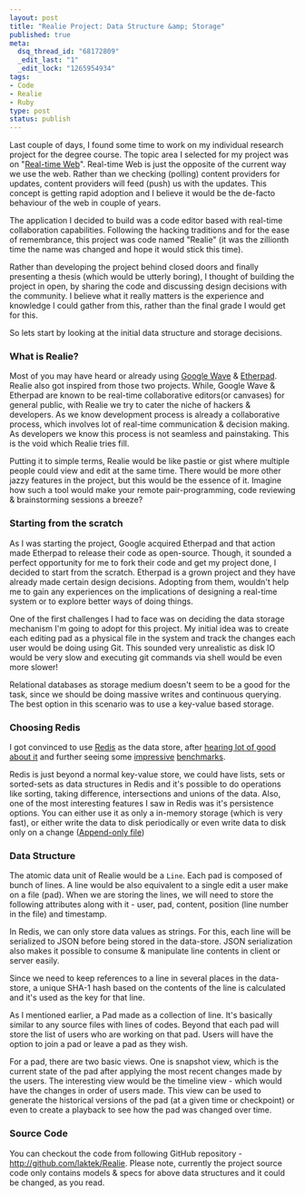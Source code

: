 ```yaml
--- 
layout: post
title: "Realie Project: Data Structure &amp; Storage"
published: true
meta: 
  dsq_thread_id: "68172809"
  _edit_last: "1"
  _edit_lock: "1265954934"
tags: 
- Code
- Realie
- Ruby
type: post
status: publish
---
```

Last couple of days, I found some time to work on my individual research project for the degree course. The topic area I selected for my project was on "<a href="http://www.readwriteweb.com/archives/introduction_to_the_real_time_web.php" target="_blank">Real-time Web</a>". Real-time Web is just the opposite of the current way we use the web. Rather than we checking (polling) content providers for updates, content providers will feed (push) us with the updates. This concept is getting rapid adoption and I believe it would be the de-facto behaviour of the web in couple of years.

The application I decided to build was a code editor based with real-time collaboration capabilities. Following the hacking traditions and for the ease of remembrance, this project was code named "Realie" (it was the zillionth time the name was changed and hope it would stick this time).

Rather than developing the project behind closed doors and finally presenting a thesis (which would be utterly boring), I thought of building the project in open, by sharing the code and discussing design decisions with the community. I believe what it really matters is the experience and knowledge I could gather from this, rather than the final grade I would get for this.

So lets start by looking at the initial data structure and storage decisions.

<h3>What is Realie?</h3>

Most of you may have heard or already using <a href="http://www.google.com/wave" target="_blank">Google Wave</a> & <a href="http://www.etherpad.com" target="_blank">Etherpad</a>. Realie also got inspired from those two projects. While, Google Wave & Etherpad are known to be real-time collaborative editors(or canvases) for general public, with Realie we try to cater the niche of hackers & developers. As we know development process is already a collaborative process, which involves lot of real-time communication & decision making. As developers we know this process is not seamless and painstaking. This is the void which Realie tries fill.

Putting it to simple terms, Realie would be like pastie or gist where multiple people could view and edit at the same time. There would be more other jazzy features in the project, but this would be the essence of it. Imagine how such a tool would make your remote pair-programming, code reviewing & brainstorming sessions a breeze?

<h3>Starting from the scratch</h3>

As I was starting the project, Google acquired Etherpad and that action made Etherpad to release their code as open-source. Though, it sounded a perfect opportunity for me to fork their code and get my project done, I decided to start from the scratch. Etherpad is a grown project and they have already made certain design decisions. Adopting from them, wouldn't help me to gain any experiences on the implications of designing a real-time system or to explore better ways of doing things.

One of the first challenges I had to face was on deciding the data storage mechanism I'm going to adopt for this project. My initial idea was to create each editing pad as a physical file in the system and track the changes each user would be doing using Git. This sounded very unrealistic as disk IO would be very slow and executing git commands via shell would be even more slower!

Relational databases as storage medium doesn't seem to be a good for the task, since we should be doing massive writes and continuous querying. The best option in this scenario was to use a key-value based storage.

<h3>Choosing Redis</h3>

I got convinced to use <a href="http://code.google.com/p/redis/" target="_blank">Redis</a> as the data store, after <a href="http://simonwillison.net/2009/Oct/22/redis/" target="_blank">hearing lot of good about it</a> and further seeing some <a href="http://colinhowe.wordpress.com/2009/04/27/redis-vs-mysql/" target="_blank">impressive</a> <a href="http://www.ruturaj.net/redis-memcached-tokyo-tyrant-mysql-comparison" target="_blank">benchmarks</a>.

Redis is just beyond a normal key-value store, we could have lists, sets or sorted-sets as data structures in Redis and it's possible to do operations like sorting, taking difference, intersections and unions of the data. Also, one of the most interesting features I saw in Redis was it's persistence options. You can either use it as only a in-memory storage (which is very fast), or either write the data to disk periodically or even write data to disk only on a change (<a href="http://code.google.com/p/redis/wiki/AppendOnlyFileHowto" target="_blank">Append-only file</a>)

<h3>Data Structure</h3>

The atomic data unit of Realie would be a `Line`. Each pad is composed of bunch of lines. A line would be also equivalent to a single edit a user make on a file (pad). When we are storing the lines, we will need to store the following attributes along with it - user, pad, content, position (line number in the file) and timestamp.

In Redis, we can only store data values as strings. For this, each line will be serialized to JSON before being stored in the data-store. JSON serialization also makes it possible to consume & manipulate line contents in client or server easily.

Since we need to keep references to a line in several places in the data-store, a unique SHA-1 hash based on the contents of the line is calculated and it's used as the key for that line.

As I mentioned earlier, a Pad made as a collection of line. It's basically similar to any source files with lines of codes. Beyond that each pad will store the list of users who are working on that pad. Users will have the option to join a pad or leave a pad as they wish.

For a pad, there are two basic views. One is snapshot view, which is the current state of the pad after applying the most recent changes made by the users. The interesting view would be the timeline view - which would have the changes in order of users made. This view can be used to generate the historical versions of the pad (at a given time or checkpoint) or even to create a playback to see how the pad was changed over time.

<h3>Source Code</h3>

You can checkout the code from following GitHub repository - <a href="http://github.com/laktek/Realie">http://github.com/laktek/Realie</a>. Please note, currently the project source code only contains models & specs for above data structures and it could be changed, as you read.
